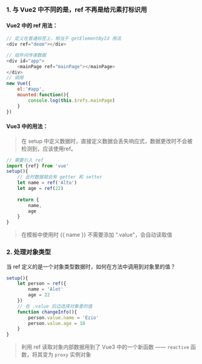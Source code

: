 ﻿### 1. 与 Vue2 中不同的是，ref 不再是给元素打标识用
#### Vue2 中的 ref 用法：
```js
// 定义在普通标签上，相当于 getElementById 用法
<div ref="deom"></div>

// 组件间传递数据
<div id="app">
	<mainPage ref="mainPage"></mainPage>
</div>
// 调用
new Vue({
    el:'#app',
    mounted:function(){
		console.log(this.$refs.mainPage)
    }
})
```
#### Vue3 中的用法：
>在 setup 中定义数据时，直接定义数据会丢失响应式，数据更改时不会被检测到，应该使用ref。
```js
// 需要引入 ref 
import {ref} from 'vue'
setup(){
	// 此时数据就会有 getter 和 setter
	let name = ref('Alto')
	let age = ref(22)
	
	return {
		name,
		age
	}
}
```
> 在模板中使用时 {{ name }} 不需要添加 ".value"，会自动读取值
### 2. 处理对象类型
当 ref 定义的是一个对象类型数据时，如何在方法中调用到对象里的值？
```js
setup(){
	let person = ref({
		name = 'Alot'
		age = 22
	})
	// 在 .value 后边选择对象里的值
	function changeInfo(){
		person.value.name = 'Ezio'
		person.value.age = 18
	}
}
```
> 利用 ref 读取对象内部数据用到了 Vue3 中的一个新函数 —— `reactive` 函数，将其变为 `proxy` 实例对象
